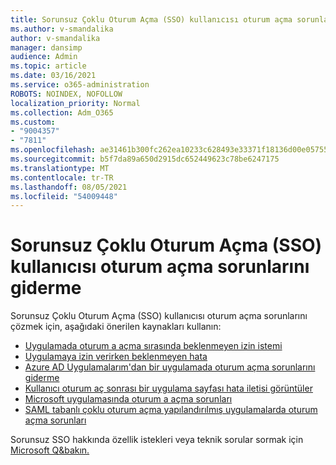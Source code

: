 ```yaml
---
title: Sorunsuz Çoklu Oturum Açma (SSO) kullanıcısı oturum açma sorunlarını giderme
ms.author: v-smandalika
author: v-smandalika
manager: dansimp
audience: Admin
ms.topic: article
ms.date: 03/16/2021
ms.service: o365-administration
ROBOTS: NOINDEX, NOFOLLOW
localization_priority: Normal
ms.collection: Adm_O365
ms.custom:
- "9004357"
- "7811"
ms.openlocfilehash: ae31461b300fc262ea10233c628493e33371f18136d00e05755971c08d2ba3d3
ms.sourcegitcommit: b5f7da89a650d2915dc652449623c78be6247175
ms.translationtype: MT
ms.contentlocale: tr-TR
ms.lasthandoff: 08/05/2021
ms.locfileid: "54009448"
---
```

# <a name="troubleshoot-seamless-single-sign-on-sso-user-sign-in-issues"></a>Sorunsuz Çoklu Oturum Açma (SSO) kullanıcısı oturum açma sorunlarını giderme

Sorunsuz Çoklu Oturum Açma (SSO) kullanıcısı oturum açma sorunlarını çözmek için, aşağıdaki önerilen kaynakları kullanın:

- [Uygulamada oturum a açma sırasında beklenmeyen izin istemi](https://docs.microsoft.com/azure/active-directory/manage-apps/application-sign-in-unexpected-user-consent-prompt) 
- [Uygulamaya izin verirken beklenmeyen hata](https://docs.microsoft.com/azure/active-directory/manage-apps/application-sign-in-unexpected-user-consent-error) 
- [Azure AD Uygulamalarım'dan bir uygulamada oturum açma sorunlarını giderme](https://docs.microsoft.com/azure/active-directory/manage-apps/application-sign-in-other-problem-access-panel) 
- [Kullanıcı oturum aç sonrası bir uygulama sayfası hata iletisi görüntüler](https://docs.microsoft.com/azure/active-directory/manage-apps/application-sign-in-problem-application-error)
- [Microsoft uygulamasında oturum a açma sorunları](https://docs.microsoft.com/azure/active-directory/manage-apps/application-sign-in-problem-first-party-microsoft) 
- [SAML tabanlı çoklu oturum açma yapılandırılmış uygulamalarda oturum açma sorunları](https://docs.microsoft.com/azure/active-directory/manage-apps/application-sign-in-problem-federated-sso-gallery)

Sorunsuz SSO hakkında özellik istekleri veya teknik sorular sormak için [Microsoft Q&bakın.](https://docs.microsoft.com/answers/topics/azure-ad-single-sign-on.html)

